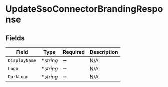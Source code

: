 # UpdateSsoConnectorBrandingResponse


## Fields

| Field              | Type               | Required           | Description        |
| ------------------ | ------------------ | ------------------ | ------------------ |
| `DisplayName`      | **string*          | :heavy_minus_sign: | N/A                |
| `Logo`             | **string*          | :heavy_minus_sign: | N/A                |
| `DarkLogo`         | **string*          | :heavy_minus_sign: | N/A                |